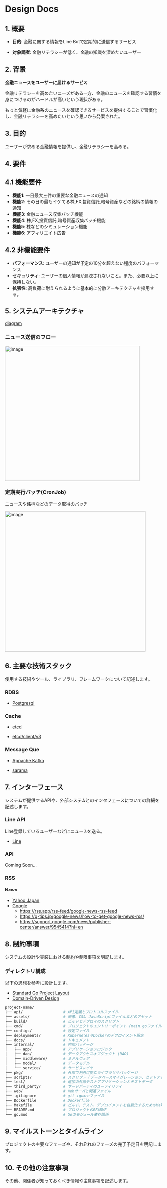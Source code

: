 # Design Docs

## 1. 概要

- **目的**: 金融に関する情報をLine Botで定期的に送信するサービス

- **対象読者**: 金融リテラシーが低く、金融の知識を深めたいユーザー

## 2. 背景

**金融ニュースをユーザーに届けるサービス**

金融リテラシーを高めたいニーズがある一方、金融のニュースを確認する習慣を身につけるのがハードルが高いという現状がある。

もっと気軽に金融系のニュースを確認できるサービスを提供することで習慣化し、金融リテラシーを高めたいという思いから発案された。

## 3. 目的

ユーザーが求める金融情報を提供し、金融リテラシーを高める。

## 4. 要件

## 4.1 機能要件

- **機能1**: 一日最大三件の重要な金融ニュースの通知
- **機能2**: その日の最もイケてる株,FX,投資信託,暗号資産などの銘柄の情報の通知
- **機能3**: 金融ニュース収集バッチ機能
- **機能4**: 株,FX,投資信託,暗号資産収集バッチ機能
- **機能5**: 株などのシミュレーション機能
- **機能6**: アフィリエイト広告

## 4.2 非機能要件

- **パフォーマンス**: ユーザーの通知が予定の10分を超えない程度のパフォーマンス
- **セキュリティ**: ユーザーの個人情報が漏洩されないこと。また、必要以上に保持しない。
- **拡張性**: 高負荷に耐えられるように基本的に分散アーキテクチャを採用する。

## 5. システムアーキテクチャ

[diagram](https://app.diagrams.net/?src=about#G1u6J3T5kn-cB-85117u00gpe_KJAJez7F)

### ニュース送信のフロー

<img width="432" alt="image" src="https://github.com/yoshihiro-shu/financial-bot/assets/84740493/7b2edc84-c5fc-4b24-9c29-79df19d40b97">

### 定期実行バッチ(CronJob)

ニュースや銘柄などのデータ取得のバッチ

<img width="451" alt="image" src="https://github.com/yoshihiro-shu/financial-bot/assets/84740493/081fefbe-8560-4fb1-a948-bb2218e9cc59">

## 6. 主要な技術スタック

使用する技術やツール、ライブラリ、フレームワークについて記述します。

### RDBS

- [Postgresql](https://www.postgresql.org/)

### Cache

- [etcd](https://etcd.io/)

- [etcd/client/v3](https://github.com/etcd-io/etcd/tree/main/client/v3)

### Message Que

- [Appache Kafka](https://kafka.apache.org/)

- [sarama](https://github.com/IBM/sarama)

## 7. インターフェース

システムが提供するAPIや、外部システムとのインタフェースについての詳細を記述します。

### Line API

Line登録しているユーザーなどにニュースを送る。

- [Line](https://developers.line.biz/ja/docs/messaging-api/building-bot/)

### API

Coming Soon...

### RSS

#### News

- [Yahoo Japan](https://news.yahoo.co.jp/rss)
- [Google](https://support.google.com/googlenews/?hl=ja&visit_id=638308175180189562-3062086800#topic=7688381)
  - https://rss.app/rss-feed/google-news-rss-feed
  - https://g-tips.jp/google-news/how-to-get-google-news-rss/
  - https://support.google.com/news/publisher-center/answer/9545414?hl=en

## 8. 制約事項

システムの設計や実装における制約や制限事項を明記します。

### ディレクトリ構成

以下の思想を参考に設計します。

- [Standard Go Project Layout](https://github.com/golang-standards/project-layout/blob/master/README_ja.md)
- [Domain-Driven Design](https://learn.microsoft.com/en-us/archive/msdn-magazine/2009/february/best-practice-an-introduction-to-domain-driven-design)

```zsh
project-name/
├── api/                  # API定義とプロトコルファイル
├── assets/               # 画像、CSS、JavaScriptファイルなどのアセット
├── build/                # ビルドとデプロイのスクリプト
├── cmd/                  # プロジェクトのエントリーポイント (main.goファイル)
├── configs/              # 設定ファイル
├── deployments/          # KubernetesやDockerのデプロイメント設定
├── docs/                 # ドキュメント
├── internal/             # 内部パッケージ
│   ├── app/              # アプリケーションロジック
│   ├── dao/              # データアクセスオブジェクト (DAO)
│   ├── middleware/       # ミドルウェア
│   ├── model/            # データモデル
│   └── service/          # サービスレイヤ
├── pkg/                  # 外部で利用可能なライブラリやパッケージ
├── scripts/              # スクリプト (データベースマイグレーション、セットアップスクリプトなど)
├── test/                 # 追加の外部テストアプリケーションとテストデータ
├── third_party/          # サードパーティのユーティリティ
├── web/                  # Webサーバと関連ファイル
├── .gitignore            # git ignoreファイル
├── Dockerfile            # Dockerfile
├── Makefile              # ビルド、テスト、デプロイメントを自動化するためのMakefile
├── README.md             # プロジェクトのREADME
└── go.mod                # Goのモジュール依存関係
```

## 9. マイルストーンとタイムライン

プロジェクトの主要なフェーズや、それぞれのフェーズの完了予定日を明記します。

## 10. その他の注意事項

その他、関係者が知っておくべき情報や注意事項を記述します。

